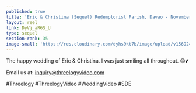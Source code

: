 ```yaml
---
published: true
title: 'Eric & Christina (Sequel) Redemptorist Parish, Davao - November 2018'
layout: reel
link: DyVj_aR6S_U
type: sequel
section-rank: 35
image-small: 'https://res.cloudinary.com/dyhs9kt7b/image/upload/v1569248240/1_yt.jpg'
---
```

The happy wedding of Eric & Christina. I was just smiling all throughout. 😊💕 

Email us at: inquiry@threelogyvideo.com

#Threelogy #ThreelogyVideo #WeddingVideo #SDE
